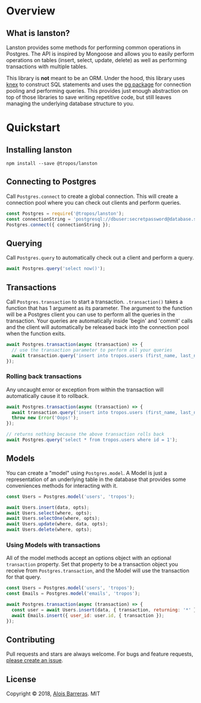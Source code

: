 # Overview

## What is lanston?
Lanston provides some methods for performing common operations in Postgres. The API is inspired by Mongoose and allows you to easily perform operations on tables (insert, select, update, delete) as well as performing transactions with multiple tables.

This library is **not** meant to be an ORM. Under the hood, this library uses [knex](https://github.com/tgriesser/knex) to construct SQL statements and uses the [pg package](https://github.com/brianc/node-postgres)
for connection pooling and performing queries. This provides just enough abstraction on top of those libraries to save writing repetitive code, but still leaves managing the underlying database structure to you.

# Quickstart

## Installing lanston
`npm install --save @tropos/lanston`

## Connecting to Postgres
Call `Postgres.connect` to create a global connection. This will create a connection pool where you can check out clients and perform queries.

```javascript
const Postgres = require('@tropos/lanston');
const connectionString = 'postgresql://dbuser:secretpassword@database.server.com:5432/mydb';
Postgres.connect({ connectionString });
```

## Querying
Call `Postgres.query` to automatically check out a client and perform a query.
```javascript
await Postgres.query('select now()');
```

## Transactions
Call `Postgres.transaction` to start a transaction. `.transaction()` takes a function that has 1 argument as its parameter. The argument to the function will be a Postgres client you can use to perform all the queries in the transaction. Your queries are automatically inside 'begin' and 'commit' calls and the client will automatically be released back into the connection pool when the function exits.
```javascript
await Postgres.transaction(async (transaction) => {
  // use the transaction parameter to perform all your queries
  await transaction.query('insert into tropos.users (first_name, last_name) values ($1)', ['alois', 'barreras']);
});
```

### Rolling back transactions
Any uncaught error or exception from within the transaction will automatically cause it to rollback.

```javascript
await Postgres.transaction(async (transaction) => {
  await transaction.query('insert into tropos.users (first_name, last_name) values ($1)', ['alois', 'barreras']);
  throw new Error('Oops!');
});

// returns nothing because the above transaction rolls back
await Postgres.query('select * from tropos.users where id = 1');
```

## Models
You can create a "model" using `Postgres.model`. A Model is just a representation of an underlying table in the database that provides some conveniences methods for interacting with it.
```javascript
const Users = Postgres.model('users', 'tropos');

await Users.insert(data, opts);
await Users.select(where, opts);
await Users.selectOne(where, opts);
await Users.update(where, data, opts);
await Users.delete(where, opts);
```

### Using Models with transactions
All of the model methods accept an options object with an optional `transaction` property. Set that property to be a transaction object you receive from `Postgres.transaction`, and the Model will use the transaction for that query.

```javascript
const Users = Postgres.model('users', 'tropos');
const Emails = Postgres.model('emails', 'tropos');

await Postgres.transaction(async (transaction) => {
  const user = await Users.insert(data, { transaction, returning: '*' }).then(x => x.rows[0]);
  await Emails.insert({ user_id: user.id, { transaction });
});
```

## Contributing

Pull requests and stars are always welcome. For bugs and feature requests, [please create an issue](../../issues/new).


## License

Copyright © 2018, [Alois Barreras](https://github.com/aloisbarreras).
MIT
